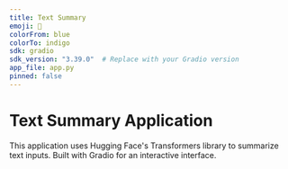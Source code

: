 ```yaml
---
title: Text Summary
emoji: 📄
colorFrom: blue
colorTo: indigo
sdk: gradio
sdk_version: "3.39.0"  # Replace with your Gradio version
app_file: app.py
pinned: false
---
```


# Text Summary Application

This application uses Hugging Face's Transformers library to summarize text inputs. Built with Gradio for an interactive interface.
